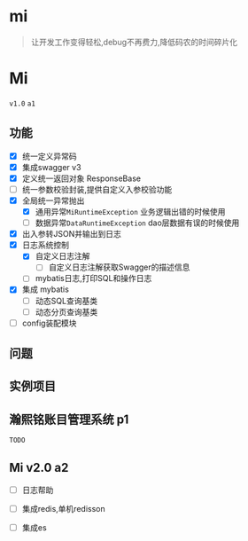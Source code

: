 # mi 
> 让开发工作变得轻松,debug不再费力,降低码农的时间碎片化
# Mi 
`v1.0` `a1`
## 功能
- [X] 统一定义异常码
- [X] 集成swagger v3
- [X] 定义统一返回对象 ResponseBase
- [ ] 统一参数校验封装,提供自定义入参校验功能
- [X] 全局统一异常抛出
    - [X] 通用异常`MiRuntimeException` 业务逻辑出错的时候使用
    - [ ] 数据异常`DataRuntimeException` dao层数据有误的时候使用
- [X] 出入参转JSON并输出到日志
- [X] 日志系统控制
    - [X] 自定义日志注解
        - [ ] 自定义日志注解获取Swagger的描述信息
    - [ ] mybatis日志,打印SQL和操作日志
- [X] 集成 mybatis
    - [ ] 动态SQL查询基类
    - [ ] 动态分页查询基类
- [ ] config装配模块

## 问题

## 实例项目
## 瀚熙铭账目管理系统 p1
`TODO`


 
## Mi v2.0 a2
- [ ] 日志帮助
- [ ] 集成redis,单机redisson
- [ ] 集成es



